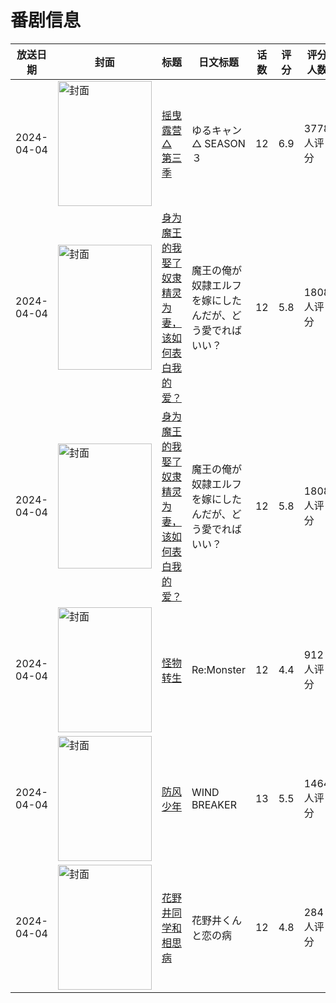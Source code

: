 # 番剧信息

|放送日期|封面|标题|日文标题|话数|评分|评分人数|
|---|---|---|---|---|---|---|
|2024-04-04|<img src="https://lain.bgm.tv/pic/cover/c/19/1a/405785_u9it9.jpg" alt="封面" style="width:150px;height:200px;object-fit:cover;">|[摇曳露营△ 第三季](https://bangumi.tv/subject/405785)|ゆるキャン△ SEASON３|12|6.9|3778人评分|
|2024-04-04|<img src="https://lain.bgm.tv/pic/cover/c/d2/b8/406251_MjAw4.jpg" alt="封面" style="width:150px;height:200px;object-fit:cover;">|[身为魔王的我娶了奴隶精灵为妻，该如何表白我的爱？](https://bangumi.tv/subject/406251)|魔王の俺が奴隷エルフを嫁にしたんだが、どう愛でればいい？|12|5.8|1808人评分|
|2024-04-04|<img src="https://lain.bgm.tv/pic/cover/c/d2/b8/406251_MjAw4.jpg" alt="封面" style="width:150px;height:200px;object-fit:cover;">|[身为魔王的我娶了奴隶精灵为妻，该如何表白我的爱？](https://bangumi.tv/subject/406251)|魔王の俺が奴隷エルフを嫁にしたんだが、どう愛でればいい？|12|5.8|1808人评分|
|2024-04-04|<img src="https://lain.bgm.tv/pic/cover/c/8e/3c/455345_nJwNn.jpg" alt="封面" style="width:150px;height:200px;object-fit:cover;">|[怪物转生](https://bangumi.tv/subject/455345)|Re:Monster|12|4.4|912人评分|
|2024-04-04|<img src="https://lain.bgm.tv/pic/cover/c/a2/38/426947_6c44C.jpg" alt="封面" style="width:150px;height:200px;object-fit:cover;">|[防风少年](https://bangumi.tv/subject/426947)|WIND BREAKER|13|5.5|1464人评分|
|2024-04-04|<img src="https://lain.bgm.tv/pic/cover/c/45/7d/439850_Yy4b1.jpg" alt="封面" style="width:150px;height:200px;object-fit:cover;">|[花野井同学和相思病](https://bangumi.tv/subject/439850)|花野井くんと恋の病|12|4.8|284人评分|
